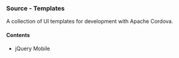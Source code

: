 ### Source - Templates

A collection of UI templates for development with Apache Cordova.

#### Contents
* jQuery Mobile
